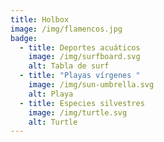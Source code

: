```yaml
---
title: Holbox
image: /img/flamencos.jpg
badge:
  - title: Deportes acuáticos
    image: /img/surfboard.svg
    alt: Tabla de surf
  - title: "Playas vírgenes "
    image: /img/sun-umbrella.svg
    alt: Playa
  - title: Especies silvestres
    image: /img/turtle.svg
    alt: Turtle
---
```

